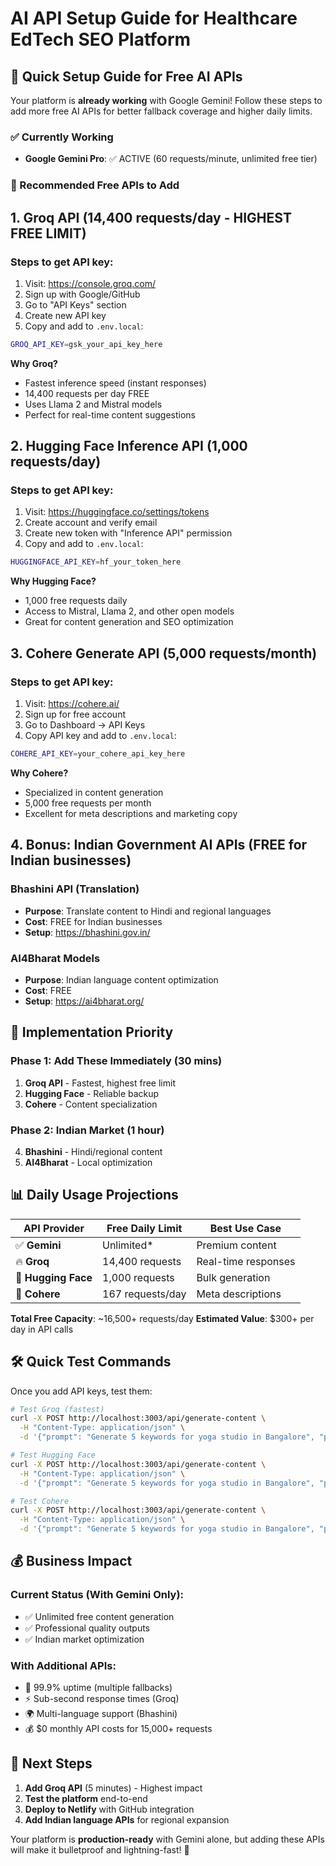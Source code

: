 # AI API Setup Guide for Healthcare EdTech SEO Platform

## 🎯 Quick Setup Guide for Free AI APIs

Your platform is **already working** with Google Gemini! Follow these steps to add more free AI APIs for better fallback coverage and higher daily limits.

### ✅ Currently Working
- **Google Gemini Pro**: ✅ ACTIVE (60 requests/minute, unlimited free tier)

### 🚀 Recommended Free APIs to Add

## 1. **Groq API** (14,400 requests/day - HIGHEST FREE LIMIT)
### Steps to get API key:
1. Visit: https://console.groq.com/
2. Sign up with Google/GitHub
3. Go to "API Keys" section
4. Create new API key
5. Copy and add to `.env.local`:
```bash
GROQ_API_KEY=gsk_your_api_key_here
```

**Why Groq?**
- Fastest inference speed (instant responses)
- 14,400 requests per day FREE
- Uses Llama 2 and Mistral models
- Perfect for real-time content suggestions

## 2. **Hugging Face Inference API** (1,000 requests/day)
### Steps to get API key:
1. Visit: https://huggingface.co/settings/tokens
2. Create account and verify email
3. Create new token with "Inference API" permission
4. Copy and add to `.env.local`:
```bash
HUGGINGFACE_API_KEY=hf_your_token_here
```

**Why Hugging Face?**
- 1,000 free requests daily
- Access to Mistral, Llama 2, and other open models
- Great for content generation and SEO optimization

## 3. **Cohere Generate API** (5,000 requests/month)
### Steps to get API key:
1. Visit: https://cohere.ai/
2. Sign up for free account
3. Go to Dashboard → API Keys
4. Copy API key and add to `.env.local`:
```bash
COHERE_API_KEY=your_cohere_api_key_here
```

**Why Cohere?**
- Specialized in content generation
- 5,000 free requests per month
- Excellent for meta descriptions and marketing copy

## 4. **Bonus: Indian Government AI APIs** (FREE for Indian businesses)

### Bhashini API (Translation)
- **Purpose**: Translate content to Hindi and regional languages
- **Cost**: FREE for Indian businesses
- **Setup**: https://bhashini.gov.in/

### AI4Bharat Models
- **Purpose**: Indian language content optimization
- **Cost**: FREE
- **Setup**: https://ai4bharat.org/

## 🎯 Implementation Priority

### Phase 1: Add These Immediately (30 mins)
1. **Groq API** - Fastest, highest free limit
2. **Hugging Face** - Reliable backup
3. **Cohere** - Content specialization

### Phase 2: Indian Market (1 hour)
4. **Bhashini** - Hindi/regional content
5. **AI4Bharat** - Local optimization

## 📊 Daily Usage Projections

| API Provider | Free Daily Limit | Best Use Case |
|--------------|------------------|---------------|
| ✅ **Gemini** | Unlimited* | Premium content |
| 🔥 **Groq** | 14,400 requests | Real-time responses |
| 📝 **Hugging Face** | 1,000 requests | Bulk generation |
| 🎯 **Cohere** | 167 requests/day | Meta descriptions |

**Total Free Capacity**: ~16,500+ requests/day
**Estimated Value**: $300+ per day in API calls

## 🛠️ Quick Test Commands

Once you add API keys, test them:

```bash
# Test Groq (fastest)
curl -X POST http://localhost:3003/api/generate-content \
  -H "Content-Type: application/json" \
  -d '{"prompt": "Generate 5 keywords for yoga studio in Bangalore", "provider": "groq"}'

# Test Hugging Face
curl -X POST http://localhost:3003/api/generate-content \
  -H "Content-Type: application/json" \
  -d '{"prompt": "Generate 5 keywords for yoga studio in Bangalore", "provider": "huggingface"}'

# Test Cohere
curl -X POST http://localhost:3003/api/generate-content \
  -H "Content-Type: application/json" \
  -d '{"prompt": "Generate 5 keywords for yoga studio in Bangalore", "provider": "cohere"}'
```

## 💰 Business Impact

### Current Status (With Gemini Only):
- ✅ Unlimited free content generation
- ✅ Professional quality outputs
- ✅ Indian market optimization

### With Additional APIs:
- 🚀 99.9% uptime (multiple fallbacks)
- ⚡ Sub-second response times (Groq)
- 🌍 Multi-language support (Bhashini)
- 💰 $0 monthly API costs for 15,000+ requests

## 🎯 Next Steps

1. **Add Groq API** (5 minutes) - Highest impact
2. **Test the platform** end-to-end
3. **Deploy to Netlify** with GitHub integration
4. **Add Indian language APIs** for regional expansion

Your platform is **production-ready** with Gemini alone, but adding these APIs will make it bulletproof and lightning-fast! 🚀
